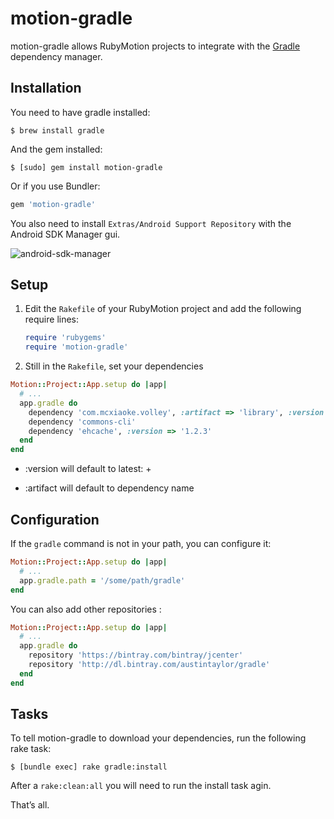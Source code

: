 # motion-gradle

motion-gradle allows RubyMotion projects to integrate with the
[Gradle](https://gradle.org/) dependency manager.


## Installation

You need to have gradle installed: 

```
$ brew install gradle
```

And the gem installed: 

```
$ [sudo] gem install motion-gradle
```

Or if you use Bundler:

```ruby
gem 'motion-gradle'
```

You also need to install `Extras/Android Support Repository` with the Android SDK Manager gui.

![android-sdk-manager](https://raw.githubusercontent.com/jjaffeux/motion-gradle/master/images/android-sdk-manager.png)


## Setup

1. Edit the `Rakefile` of your RubyMotion project and add the following require
   lines:

   ```ruby
   require 'rubygems'
   require 'motion-gradle'
   ```

2. Still in the `Rakefile`, set your dependencies

  ```ruby
  Motion::Project::App.setup do |app|
    # ...
    app.gradle do
      dependency 'com.mcxiaoke.volley', :artifact => 'library', :version => '1.0.10'
      dependency 'commons-cli'
      dependency 'ehcache', :version => '1.2.3'
    end
  end
  ```

  * :version will default to latest: +

  * :artifact will default to dependency name


## Configuration

If the `gradle` command is not in your path, you can configure it:

```ruby
Motion::Project::App.setup do |app|
  # ...
  app.gradle.path = '/some/path/gradle'
end
```

You can also add other repositories :

```ruby
Motion::Project::App.setup do |app|
  # ...
  app.gradle do
    repository 'https://bintray.com/bintray/jcenter'
    repository 'http://dl.bintray.com/austintaylor/gradle'
  end
end
```

## Tasks

To tell motion-gradle to download your dependencies, run the following rake
task:

```
$ [bundle exec] rake gradle:install
```

After a `rake:clean:all` you will need to run the install task agin.

That’s all.
